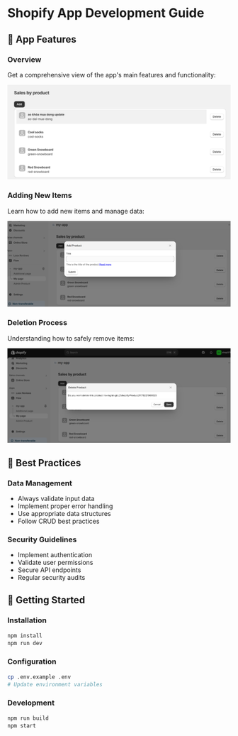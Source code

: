# Shopify App Development Guide

## 📱 App Features

### Overview

Get a comprehensive view of the app's main features and functionality:

![App Overview](./assets/overview.png)

### Adding New Items

Learn how to add new items and manage data:

![Add Feature](./assets/add.png)

### Deletion Process

Understanding how to safely remove items:

![Delete Feature](./assets/delete.png)

## 🔑 Best Practices

### Data Management

- Always validate input data
- Implement proper error handling
- Use appropriate data structures
- Follow CRUD best practices

### Security Guidelines

- Implement authentication
- Validate user permissions
- Secure API endpoints
- Regular security audits

## 🚀 Getting Started

### Installation

```bash
npm install
npm run dev
```

### Configuration

```bash
cp .env.example .env
# Update environment variables
```

### Development

```bash
npm run build
npm start
```
